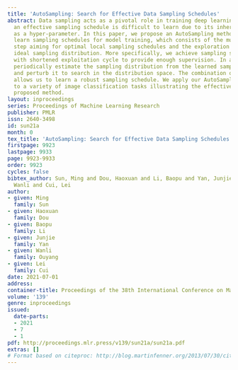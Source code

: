 ```yaml
---
title: 'AutoSampling: Search for Effective Data Sampling Schedules'
abstract: Data sampling acts as a pivotal role in training deep learning models. However,
  an effective sampling schedule is difficult to learn due to its inherent high-dimension
  as a hyper-parameter. In this paper, we propose an AutoSampling method to automatically
  learn sampling schedules for model training, which consists of the multi-exploitation
  step aiming for optimal local sampling schedules and the exploration step for the
  ideal sampling distribution. More specifically, we achieve sampling schedule search
  with shortened exploitation cycle to provide enough supervision. In addition, we
  periodically estimate the sampling distribution from the learned sampling schedules
  and perturb it to search in the distribution space. The combination of two searches
  allows us to learn a robust sampling schedule. We apply our AutoSampling method
  to a variety of image classification tasks illustrating the effectiveness of the
  proposed method.
layout: inproceedings
series: Proceedings of Machine Learning Research
publisher: PMLR
issn: 2640-3498
id: sun21a
month: 0
tex_title: 'AutoSampling: Search for Effective Data Sampling Schedules'
firstpage: 9923
lastpage: 9933
page: 9923-9933
order: 9923
cycles: false
bibtex_author: Sun, Ming and Dou, Haoxuan and Li, Baopu and Yan, Junjie and Ouyang,
  Wanli and Cui, Lei
author:
- given: Ming
  family: Sun
- given: Haoxuan
  family: Dou
- given: Baopu
  family: Li
- given: Junjie
  family: Yan
- given: Wanli
  family: Ouyang
- given: Lei
  family: Cui
date: 2021-07-01
address:
container-title: Proceedings of the 38th International Conference on Machine Learning
volume: '139'
genre: inproceedings
issued:
  date-parts:
  - 2021
  - 7
  - 1
pdf: http://proceedings.mlr.press/v139/sun21a/sun21a.pdf
extras: []
# Format based on citeproc: http://blog.martinfenner.org/2013/07/30/citeproc-yaml-for-bibliographies/
---
```

